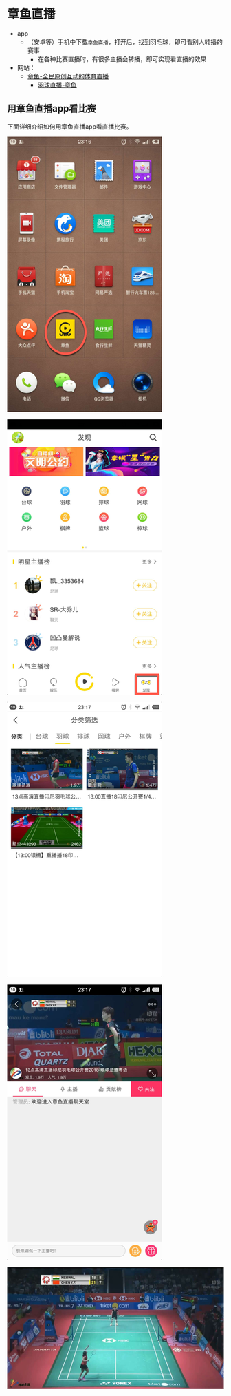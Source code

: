 
# 章鱼直播

* app
  * （安卓等）手机中下载`章鱼直播`，打开后，找到羽毛球，即可看别人转播的赛事
    * 在各种比赛直播时，有很多主播会转播，即可实现看直播的效果
* 网站：
  * [章鱼-全民原创互动的体育直播](http://www.zhangyu.tv/)
    * [羽球直播-章鱼](http://www.zhangyu.tv/channeltypes/badminton)

## 用章鱼直播app看比赛

下面详细介绍如何用章鱼直播app看直播比赛。

![安卓中的章鱼直播app](../../assets/img/zhangyu_app_android.png)

![app-发现-羽毛球](../../assets/img/zhangyu_find_badminton.png)

![分类筛选-羽毛球](../../assets/img/category_badminton.png)

![进入羽毛球比赛视频](../../assets/img/into_see_video_play.png)

![横屏看羽毛球视频](../../assets/img/horizontal_see_badminton_video.png)
